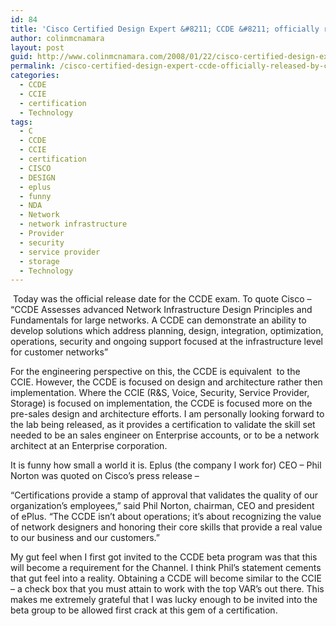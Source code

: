 ```yaml
---
id: 84
title: 'Cisco Certified Design Expert &#8211; CCDE &#8211; officially released by Cisco'
author: colinmcnamara
layout: post
guid: http://www.colinmcnamara.com/2008/01/22/cisco-certified-design-expert-ccde-officially-released-by-cisco
permalink: /cisco-certified-design-expert-ccde-officially-released-by-cisco/
categories:
  - CCDE
  - CCIE
  - certification
  - Technology
tags:
  - C
  - CCDE
  - CCIE
  - certification
  - CISCO
  - DESIGN
  - eplus
  - funny
  - NDA
  - Network
  - network infrastructure
  - Provider
  - security
  - service provider
  - storage
  - Technology
---
```

 Today was the official release date for the CCDE exam. To quote Cisco &#8211;  
&#8220;CCDE Assesses advanced Network Infrastructure Design Principles and Fundamentals for large networks. A CCDE can demonstrate an ability to develop solutions which address planning, design, integration, optimization, operations, security and ongoing support focused at the infrastructure level for customer networks&#8221;

For the engineering perspective on this, the CCDE is equivalent  to the CCIE. However, the CCDE is focused on design and architecture rather then implementation. Where the CCIE (R&S, Voice, Security, Service Provider, Storage) is focused on implementation, the CCDE is focused more on the pre-sales design and architecture efforts. I am personally looking forward to the lab being released, as it provides a certification to validate the skill set needed to be an sales engineer on Enterprise accounts, or to be a network architect at an Enterprise corporation.

It is funny how small a world it is. Eplus (the company I work for) CEO &#8211; Phil Norton was quoted on Cisco&#8217;s press release &#8211;

&#8220;Certifications provide a stamp of approval that validates the quality of our organization&#8217;s employees,&#8221; said Phil Norton, chairman, CEO and president of ePlus. &#8220;The CCDE isn&#8217;t about operations; it&#8217;s about recognizing the value of network designers and honoring their core skills that provide a real value to our business and our customers.&#8221;

My gut feel when I first got invited to the CCDE beta program was that this will become a requirement for the Channel. I think Phil&#8217;s statement cements that gut feel into a reality. Obtaining a CCDE will become similar to the CCIE &#8211; a check box that you must attain to work with the top VAR&#8217;s out there. This makes me extremely grateful that I was lucky enough to be invited into the beta group to be allowed first crack at this gem of a certification.